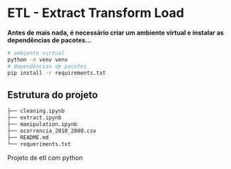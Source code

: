 # ETL - Extract Transform Load

**Antes de mais nada, é necessário criar um ambiente virtual e instalar as dependências de pacotes...**

```bash
# ambiente virtual
python -m venv venv
# dependências de pacotes
pip install -r requirements.txt
```

## Estrutura do projeto

```bash
├── cleaning.ipynb
├── extract.ipynb
├── manipulation.ipynb
├── ocorrencia_2010_2000.csv
├── README.md
└── requeriments.txt 
```

Projeto de etl com python
